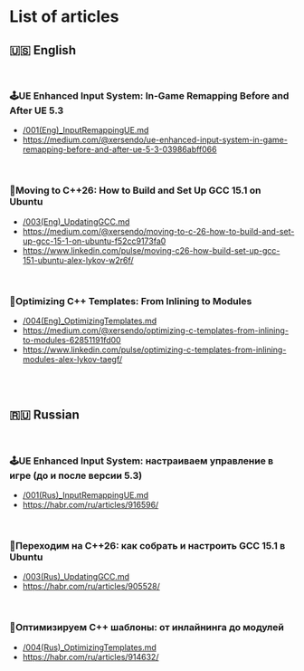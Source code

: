# List of articles

## 🇺🇸 English

<br>

### 🕹UE Enhanced Input System: In-Game Remapping Before and After UE 5.3

- [/001(Eng)_InputRemappingUE.md](/001(Eng)_InputRemappingUE.md)
- https://medium.com/@xersendo/ue-enhanced-input-system-in-game-remapping-before-and-after-ue-5-3-03986abff066

<br>

### 📝Moving to C++26: How to Build and Set Up GCC 15.1 on Ubuntu

- [/003(Eng)_UpdatingGCC.md](/003(Eng)_UpdatingGCC.md)
- https://medium.com/@xersendo/moving-to-c-26-how-to-build-and-set-up-gcc-15-1-on-ubuntu-f52cc9173fa0
- https://www.linkedin.com/pulse/moving-c26-how-build-set-up-gcc-151-ubuntu-alex-lykov-w2r6f/

<br>

### 💼Optimizing C++ Templates: From Inlining to Modules

- [/004(Eng)_OptimizingTemplates.md](/004(Eng)_OptimizingTemplates.md)
- https://medium.com/@xersendo/optimizing-c-templates-from-inlining-to-modules-62851191fd00
- https://www.linkedin.com/pulse/optimizing-c-templates-from-inlining-modules-alex-lykov-taegf/

<br><br>

## 🇷🇺 Russian

<br>

### 🕹UE Enhanced Input System: настраиваем управление в игре (до и после версии 5.3)

- [/001(Rus)_InputRemappingUE.md](/001(Rus)_InputRemappingUE.md)
- https://habr.com/ru/articles/916596/

<br>

### 📝Переходим на C++26: как собрать и настроить GCC 15.1 в Ubuntu

- [/003(Rus)_UpdatingGCC.md](/003(Rus)_UpdatingGCC.md)
- https://habr.com/ru/articles/905528/

<br>

### 💼Оптимизируем C++ шаблоны: от инлайнинга до модулей

- [/004(Rus)_OptimizingTemplates.md](/004(Rus)_OptimizingTemplates.md)
- https://habr.com/ru/articles/914632/

